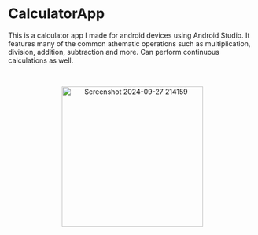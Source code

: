 # CalculatorApp

<p align="left">
  This is a calculator app I made for android devices using Android Studio. It features many of the common athematic operations such as multiplication, division, addition, subtraction and more. Can perform continuous calculations as well.
</p>

<br><p align="center">
  <img width="287" alt="Screenshot 2024-09-27 214159" src="https://github.com/user-attachments/assets/b2c772e1-6b25-4a6a-8bad-e74696eebabc">
</p><br>




